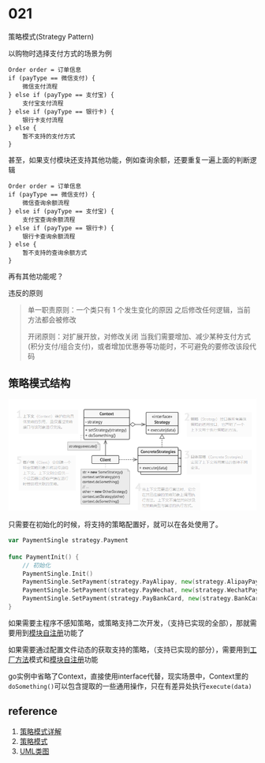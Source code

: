 # 021

策略模式(Strategy Pattern)

以购物时选择支付方式的场景为例

```
Order order = 订单信息
if (payType == 微信支付) {
    微信支付流程
} else if (payType == 支付宝) {
    支付宝支付流程
} else if (payType == 银行卡) {
    银行卡支付流程
} else {
    暂不支持的支付方式
}
```

甚至，如果支付模块还支持其他功能，例如查询余额，还要重复一遍上面的判断逻辑

```
Order order = 订单信息
if (payType == 微信支付) {
    微信查询余额流程
} else if (payType == 支付宝) {
    支付宝查询余额流程
} else if (payType == 银行卡) {
    银行卡查询余额流程
} else {
    暂不支持的查询余额方式
}
```

再有其他功能呢？



违反的原则

> 单一职责原则：一个类只有 1 个发生变化的原因
> 之后修改任何逻辑，当前方法都会被修改
>
> 开闭原则：对扩展开放，对修改关闭
> 当我们需要增加、减少某种支付方式(积分支付/组合支付)，或者增加优惠券等功能时，不可避免的要修改该段代码

## 策略模式结构

![image-20220125190104484](image/image-20220125190104484.png)



只需要在初始化的时候，将支持的策略配置好，就可以在各处使用了。

```go
var PaymentSingle strategy.Payment

func PaymentInit() {
	// 初始化
	PaymentSingle.Init()
	PaymentSingle.SetPayment(strategy.PayAlipay, new(strategy.AlipayPayment))
	PaymentSingle.SetPayment(strategy.PayWechat, new(strategy.WechatPayment))
	PaymentSingle.SetPayment(strategy.PayBankCard, new(strategy.BankCardPayment))
}
```

如果需要主程序不感知策略，或策略支持二次开发，（支持已实现的全部），那就需要用到[模块自注册][]功能了

如果需要通过配置文件动态的获取支持的策略，（支持已实现的部分），需要用到[工厂方法][]模式和[模块自注册][]功能



go实例中省略了Context，直接使用interface代替，现实场景中，Context里的`doSomething()`可以包含提取的一些通用操作，只在有差异处执行`execute(data)`



## reference

1. [策略模式详解](https://zhuanlan.zhihu.com/p/346607652)
2. [策略模式](https://refactoringguru.cn/design-patterns/strategy)
3. [UML类图](https://zhuanlan.zhihu.com/p/109655171)

[模块自注册]:../../../../go/501
[工厂方法]:../001
